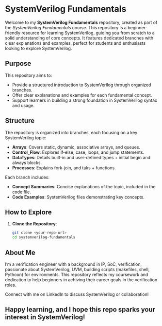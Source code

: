 # SystemVerilog Fundamentals

Welcome to my **SystemVerilog Fundamentals** repository, created as part of the *SystemVerilog Fundamentals* course. This repository is a beginner-friendly resource for learning SystemVerilog, guiding you from scratch to a solid understanding of core concepts. 
It features dedicated branches with clear explanations and examples, perfect for students and enthusiasts looking to explore SystemVerilog.

## Purpose

This repository aims to:

- Provide a structured introduction to SystemVerilog through organized branches.
- Offer clear explanations and examples for each fundamental concept.
- Support learners in building a strong foundation in SystemVerilog syntax and usage.

## Structure

The repository is organized into branches, each focusing on a key SystemVerilog topic:

- **Arrays**: Covers static, dynamic, associative arrays, and queues.
- **Control_Flow**: Explores if-else, case, loops, and jump statements.
- **DataTypes**: Details built-in and user-defined types + initial begin and always blocks.
- **Processes**: Explains fork-join, and taks + functions.

Each branch includes:

- **Concept Summaries**: Concise explanations of the topic, included in the code file.
- **Code Examples**: SystemVerilog files demonstrating key concepts.

## How to Explore

1. **Clone the Repository**:
   ```bash
   git clone <your-repo-url>
   cd systemverilog-fundamentals

## About Me

I’m a verification engineer with a background in IP, SoC, verification, passionate about SystemVerilog, UVM, building scripts (makefiles, shell, Pythoon) for environments. 
This repository reflects my coursework and dedication to help beginners in achiving their career goals in the verification roles. 

Connect with me on LinkedIn to discuss SystemVerilog or collaboration!

## Happy learning, and I hope this repo sparks your interest in SystemVerilog! ##
